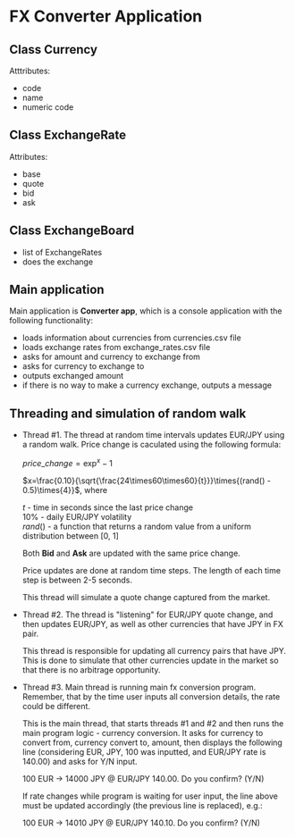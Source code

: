 # FX Converter Application

## Class __Currency__

Atttributes:

- code
- name
- numeric code

## Class __ExchangeRate__

Attributes:

- base
- quote
- bid
- ask

## Class __ExchangeBoard__

- list of ExchangeRates
- does the exchange

## Main application

Main application is __Converter app__, which is a console application with the following functionality:

- loads information about currencies from currencies.csv file
- loads exchange rates from exchange_rates.csv file
- asks for amount and currency to exchange from
- asks for currency to exchange to
- outputs exchanged amount
- if there is no way to make a currency exchange, outputs a message

## Threading and simulation of random walk

- Thread #1. The thread at random time intervals updates EUR/JPY using a random walk. Price change is caculated using the following formula:
  
  $price\_change=\exp^x-1$

  $x=\frac{0.10}{\sqrt{\frac{24\times60\times60}{t}}}\times{(rand() - 0.5)\times{4}}$, where

  $t$ - time in seconds since the last price change  
  $10\%$ - daily EUR/JPY volatility  
  $rand()$ - a function that returns a random value from a uniform distribution between [0, 1]

  Both __Bid__ and __Ask__ are updated with the same price change.

  Price updates are done at random time steps. The length of each time step is between 2-5 seconds.

  This thread will simulate a quote change captured from the market.

- Thread #2. The thread is "listening" for EUR/JPY quote change, and then updates EUR/JPY, as well as other currencies that have JPY in FX pair.

  This thread is responsible for updating all currency pairs that have JPY. This is done to simulate that other currencies update in the market so that there is no arbitrage opportunity.

- Thread #3. Main thread is running main fx conversion program. Remember, that by the time user inputs all conversion details, the rate could be different.

  This is the main thread, that starts threads #1 and #2 and then runs the main program logic - currency conversion. It asks for currency to convert from, currency convert to, amount, then displays the following line (considering EUR, JPY, 100 was inputted, and EUR/JPY rate is 140.00) and asks for Y/N input.

  100 EUR -> 14000 JPY @ EUR/JPY 140.00. Do you confirm? (Y/N)

  If rate changes while program is waiting for user input, the line above must be updated accordingly (the previous line is replaced), e.g.:

  100 EUR -> 14010 JPY @ EUR/JPY 140.10. Do you confirm? (Y/N)
